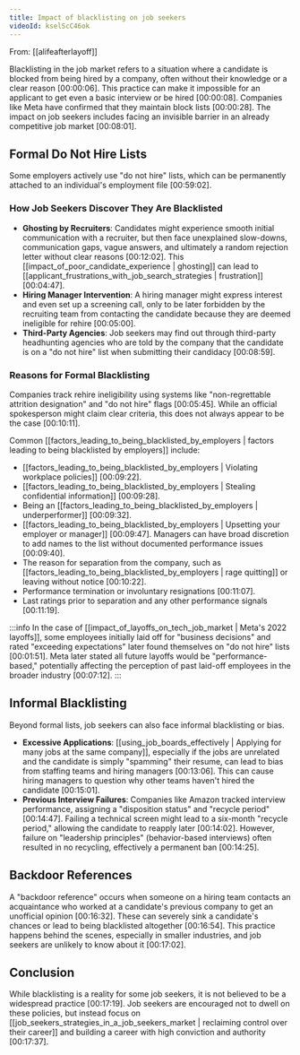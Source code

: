 ```yaml
---
title: Impact of blacklisting on job seekers
videoId: kselScC46ok
---
```


From: [[alifeafterlayoff]] <br/> 

Blacklisting in the job market refers to a situation where a candidate is blocked from being hired by a company, often without their knowledge or a clear reason <a class="yt-timestamp" data-t="00:00:06">[00:00:06]</a>. This practice can make it impossible for an applicant to get even a basic interview or be hired <a class="yt-timestamp" data-t="00:00:08">[00:00:08]</a>. Companies like Meta have confirmed that they maintain block lists <a class="yt-timestamp" data-t="00:00:28">[00:00:28]</a>. The impact on job seekers includes facing an invisible barrier in an already competitive job market <a class="yt-timestamp" data-t="00:08:01">[00:08:01]</a>.

## Formal Do Not Hire Lists

Some employers actively use "do not hire" lists, which can be permanently attached to an individual's employment file <a class="yt-timestamp" data-t="00:59:02">[00:59:02]</a>.

### How Job Seekers Discover They Are Blacklisted

*   **Ghosting by Recruiters**: Candidates might experience smooth initial communication with a recruiter, but then face unexplained slow-downs, communication gaps, vague answers, and ultimately a random rejection letter without clear reasons <a class="yt-timestamp" data-t="00:12:02">[00:12:02]</a>. This [[impact_of_poor_candidate_experience | ghosting]] can lead to [[applicant_frustrations_with_job_search_strategies | frustration]] <a class="yt-timestamp" data-t="00:04:47">[00:04:47]</a>.
*   **Hiring Manager Intervention**: A hiring manager might express interest and even set up a screening call, only to be later forbidden by the recruiting team from contacting the candidate because they are deemed ineligible for rehire <a class="yt-timestamp" data-t="00:05:00">[00:05:00]</a>.
*   **Third-Party Agencies**: Job seekers may find out through third-party headhunting agencies who are told by the company that the candidate is on a "do not hire" list when submitting their candidacy <a class="yt-timestamp" data-t="00:08:59">[00:08:59]</a>.

### Reasons for Formal Blacklisting

Companies track rehire ineligibility using systems like "non-regrettable attrition designation" and "do not hire" flags <a class="yt-timestamp" data-t="00:05:45">[00:05:45]</a>. While an official spokesperson might claim clear criteria, this does not always appear to be the case <a class="yt-timestamp" data-t="00:10:11">[00:10:11]</a>.

Common [[factors_leading_to_being_blacklisted_by_employers | factors leading to being blacklisted by employers]] include:
*   [[factors_leading_to_being_blacklisted_by_employers | Violating workplace policies]] <a class="yt-timestamp" data-t="00:09:22">[00:09:22]</a>.
*   [[factors_leading_to_being_blacklisted_by_employers | Stealing confidential information]] <a class="yt-timestamp" data-t="00:09:28">[00:09:28]</a>.
*   Being an [[factors_leading_to_being_blacklisted_by_employers | underperformer]] <a class="yt-timestamp" data-t="00:09:32">[00:09:32]</a>.
*   [[factors_leading_to_being_blacklisted_by_employers | Upsetting your employer or manager]] <a class="yt-timestamp" data-t="00:09:47">[00:09:47]</a>. Managers can have broad discretion to add names to the list without documented performance issues <a class="yt-timestamp" data-t="00:09:40">[00:09:40]</a>.
*   The reason for separation from the company, such as [[factors_leading_to_being_blacklisted_by_employers | rage quitting]] or leaving without notice <a class="yt-timestamp" data-t="00:10:22">[00:10:22]</a>.
*   Performance termination or involuntary resignations <a class="yt-timestamp" data-t="00:11:07">[00:11:07]</a>.
*   Last ratings prior to separation and any other performance signals <a class="yt-timestamp" data-t="00:11:19">[00:11:19]</a>.

:::info
In the case of [[impact_of_layoffs_on_tech_job_market | Meta's 2022 layoffs]], some employees initially laid off for "business decisions" and rated "exceeding expectations" later found themselves on "do not hire" lists <a class="yt-timestamp" data-t="00:01:51">[00:01:51]</a>. Meta later stated all future layoffs would be "performance-based," potentially affecting the perception of past laid-off employees in the broader industry <a class="yt-timestamp" data-t="00:07:12">[00:07:12]</a>.
:::

## Informal Blacklisting

Beyond formal lists, job seekers can also face informal blacklisting or bias.

*   **Excessive Applications**: [[using_job_boards_effectively | Applying for many jobs at the same company]], especially if the jobs are unrelated and the candidate is simply "spamming" their resume, can lead to bias from staffing teams and hiring managers <a class="yt-timestamp" data-t="00:13:06">[00:13:06]</a>. This can cause hiring managers to question why other teams haven't hired the candidate <a class="yt-timestamp" data-t="00:15:01">[00:15:01]</a>.
*   **Previous Interview Failures**: Companies like Amazon tracked interview performance, assigning a "disposition status" and "recycle period" <a class="yt-timestamp" data-t="00:14:47">[00:14:47]</a>. Failing a technical screen might lead to a six-month "recycle period," allowing the candidate to reapply later <a class="yt-timestamp" data-t="00:14:02">[00:14:02]</a>. However, failure on "leadership principles" (behavior-based interviews) often resulted in no recycling, effectively a permanent ban <a class="yt-timestamp" data-t="00:14:25">[00:14:25]</a>.

## Backdoor References

A "backdoor reference" occurs when someone on a hiring team contacts an acquaintance who worked at a candidate's previous company to get an unofficial opinion <a class="yt-timestamp" data-t="00:16:32">[00:16:32]</a>. These can severely sink a candidate's chances or lead to being blacklisted altogether <a class="yt-timestamp" data-t="00:16:54">[00:16:54]</a>. This practice happens behind the scenes, especially in smaller industries, and job seekers are unlikely to know about it <a class="yt-timestamp" data-t="00:17:02">[00:17:02]</a>.

## Conclusion

While blacklisting is a reality for some job seekers, it is not believed to be a widespread practice <a class="yt-timestamp" data-t="00:17:19">[00:17:19]</a>. Job seekers are encouraged not to dwell on these policies, but instead focus on [[job_seekers_strategies_in_a_job_seekers_market | reclaiming control over their career]] and building a career with high conviction and authority <a class="yt-timestamp" data-t="00:17:37">[00:17:37]</a>.